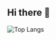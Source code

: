 ## Hi there 👋
![Top Langs](https://github-readme-stats.vercel.app/api/top-langs/?username=alqossab-a&layout=compact&hide=makefile&theme=transparent)
<!--
**Alqossab-A/Alqossab-A** is a ✨ _special_ ✨ repository because its `README.md` (this file) appears on your GitHub profile.

Here are some ideas to get you started:

- 🔭 I’m currently working on ...
- 🌱 I’m currently learning ...
- 👯 I’m looking to collaborate on ...
- 🤔 I’m looking for help with ...
- 💬 Ask me about ...
- 📫 How to reach me: ...
- 😄 Pronouns: ...
- ⚡ Fun fact: ...
-->
